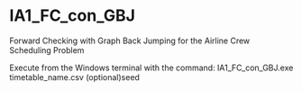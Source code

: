 # IA1_FC_con_GBJ
Forward Checking with Graph Back Jumping for the Airline Crew Scheduling Problem

Execute from the Windows terminal with the command:
    IA1_FC_con_GBJ.exe timetable_name.csv (optional)seed
